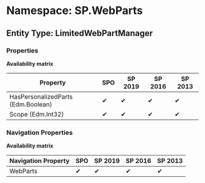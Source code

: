 # Namespace: SP.WebParts

## Entity Type: LimitedWebPartManager

### Properties

**Availability matrix**

Property | SPO | SP 2019 | SP 2016 | SP 2013
----------|-----|---------|---------|--------
HasPersonalizedParts (Edm.Boolean) | ✔ | ✔ | ✔ | ✔
Scope (Edm.Int32) | ✔ | ✔ | ✔ | ✔

### Navigation Properties

**Availability matrix**

Navigation Property | SPO | SP 2019 | SP 2016 | SP 2013
----------|-----|---------|---------|--------
WebParts | ✔ | ✔ | ✔ | ✔
